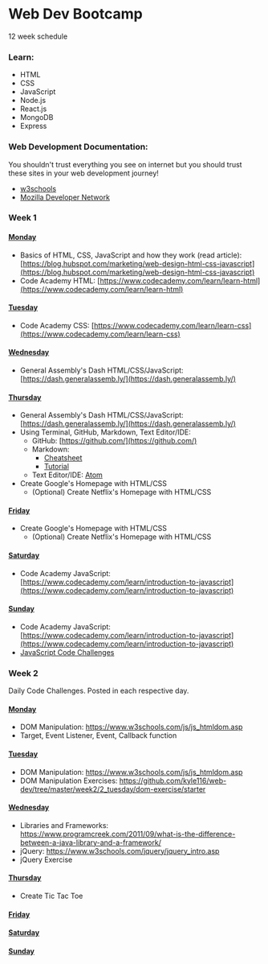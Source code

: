 # Web Dev Bootcamp

12 week schedule

### Learn:
* HTML
* CSS
* JavaScript
* Node.js
* React.js
* MongoDB
* Express

### Web Development Documentation:
You shouldn't trust everything you see on internet but you should trust these sites in your web development journey!

* [w3schools](https://www.w3schools.com/)
* [Mozilla Developer Network](https://developer.mozilla.org/en-US/)

### Week 1
#### [Monday](https://github.com/kyle116/web-dev/tree/master/week1/1_monday)
* Basics of HTML, CSS, JavaScript and how they work (read article): [https://blog.hubspot.com/marketing/web-design-html-css-javascript](https://blog.hubspot.com/marketing/web-design-html-css-javascript)
* Code Academy HTML: [https://www.codecademy.com/learn/learn-html](https://www.codecademy.com/learn/learn-html)

#### [Tuesday](https://github.com/kyle116/web-dev/tree/master/week1/2_tuesday)
* Code Academy CSS: [https://www.codecademy.com/learn/learn-css](https://www.codecademy.com/learn/learn-css)

#### [Wednesday](https://github.com/kyle116/web-dev/tree/master/week1/3_wenesday)
* General Assembly's Dash HTML/CSS/JavaScript: [https://dash.generalassemb.ly/](https://dash.generalassemb.ly/)

#### [Thursday](https://github.com/kyle116/web-dev/tree/master/week1/4_thursday)
* General Assembly's Dash HTML/CSS/JavaScript: [https://dash.generalassemb.ly/](https://dash.generalassemb.ly/)
* Using Terminal, GitHub, Markdown, Text Editor/IDE:
	* GitHub: [https://github.com/](https://github.com/)
	* Markdown:
		* [Cheatsheet](https://github.com/adam-p/markdown-here/wiki/Markdown-Cheatsheet)
		* [Tutorial](https://www.markdowntutorial.com/)
	* Text Editor/IDE: [Atom](https://atom.io/)
* Create Google's Homepage with HTML/CSS
	* (Optional) Create Netflix's Homepage with HTML/CSS

#### [Friday](https://github.com/kyle116/web-dev/tree/master/week1/5_friday)
* Create Google's Homepage with HTML/CSS
	* (Optional) Create Netflix's Homepage with HTML/CSS

#### [Saturday](https://github.com/kyle116/web-dev/tree/master/week1/6_saturday)
* Code Academy JavaScript: [https://www.codecademy.com/learn/introduction-to-javascript](https://www.codecademy.com/learn/introduction-to-javascript)

#### [Sunday](https://github.com/kyle116/web-dev/tree/master/week1/7_sunday)
* Code Academy JavaScript: [https://www.codecademy.com/learn/introduction-to-javascript](https://www.codecademy.com/learn/introduction-to-javascript)
* [JavaScript Code Challenges](https://github.com/kyle116/web-dev/tree/master/week1/7_sunday#challenges)


### Week 2
Daily Code Challenges. Posted in each respective day.

#### [Monday](https://github.com/kyle116/web-dev/tree/master/week2/1_monday)
* DOM Manipulation: https://www.w3schools.com/js/js_htmldom.asp
* Target, Event Listener, Event, Callback function

#### [Tuesday](https://github.com/kyle116/web-dev/tree/master/week2/2_tuesday)
* DOM Manipulation: https://www.w3schools.com/js/js_htmldom.asp
* DOM Manipulation Exercises: https://github.com/kyle116/web-dev/tree/master/week2/2_tuesday/dom-exercise/starter

#### [Wednesday](https://github.com/kyle116/web-dev/tree/master/week2/3_wenesday)
* Libraries and Frameworks: https://www.programcreek.com/2011/09/what-is-the-difference-between-a-java-library-and-a-framework/
* jQuery: https://www.w3schools.com/jquery/jquery_intro.asp
* jQuery Exercise

#### [Thursday](https://github.com/kyle116/web-dev/tree/master/week2/4_thursday)
* Create Tic Tac Toe

#### [Friday](https://github.com/kyle116/web-dev/tree/master/week2/5_friday)

#### [Saturday](https://github.com/kyle116/web-dev/tree/master/week2/6_saturday)

#### [Sunday](https://github.com/kyle116/web-dev/tree/master/week2/7_sunday)
